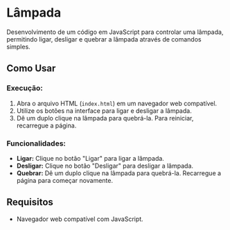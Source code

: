 # Lâmpada

Desenvolvimento de um código em JavaScript para controlar uma lâmpada, permitindo ligar, desligar e quebrar a lâmpada através de comandos simples.

## Como Usar

### Execução:
1. Abra o arquivo HTML (`index.html`) em um navegador web compatível.
2. Utilize os botões na interface para ligar e desligar a lâmpada.
3. Dê um duplo clique na lâmpada para quebrá-la. Para reiniciar, recarregue a página.

### Funcionalidades:
- **Ligar:** Clique no botão "Ligar" para ligar a lâmpada.
- **Desligar:** Clique no botão "Desligar" para desligar a lâmpada.
- **Quebrar:** Dê um duplo clique na lâmpada para quebrá-la. Recarregue a página para começar novamente.

## Requisitos
- Navegador web compatível com JavaScript.
